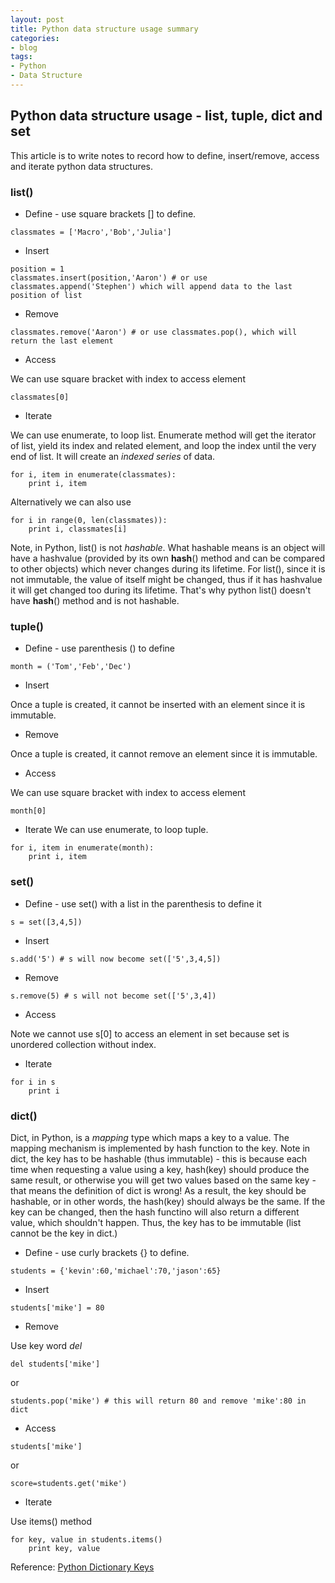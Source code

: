 ```yaml
---
layout: post
title: Python data structure usage summary
categories:
- blog
tags:
- Python
- Data Structure
---
```


## Python data structure usage - list, tuple, dict and set

This article is to write notes to record how to define, insert/remove, access and iterate python data structures.

### list()

- Define - use square brackets [] to define.

```
classmates = ['Macro','Bob','Julia']
```
- Insert

```
position = 1
classmates.insert(position,'Aaron') # or use classmates.append('Stephen') which will append data to the last position of list 
```
- Remove

```
classmates.remove('Aaron') # or use classmates.pop(), which will return the last element 
```
- Access

We can use square bracket with index to access element
```
classmates[0] 
```

- Iterate

We can use enumerate, to loop list. Enumerate method will get the iterator of list, yield its index and related element, and loop the index until the very end of list. It will create an *indexed series* of data.

```
for i, item in enumerate(classmates):
	print i, item
```

Alternatively we can also use

```
for i in range(0, len(classmates)):
	print i, classmates[i]
```

Note, in Python, list() is not *hashable*. What hashable means is an object will have a hashvalue (provided by its own __hash__() method and can be compared to other objects) which never changes during its lifetime. For list(), since it is not immutable, the value of itself might be changed, thus if it has hashvalue it will get changed too during its lifetime. That's why python list() doesn't have __hash__() method and is not hashable.

### tuple()

- Define - use parenthesis () to define

```
month = ('Tom','Feb','Dec')
```

- Insert

Once a tuple is created, it cannot be inserted with an element since it is immutable.

- Remove

Once a tuple is created, it cannot remove an element since it is immutable.

- Access

We can use square bracket with index to access element

```
month[0] 
```

- Iterate
We can use enumerate, to loop tuple.

```
for i, item in enumerate(month):
	print i, item
```

### set()

- Define - use set() with a list in the parenthesis to define it 

```
s = set([3,4,5])
```

- Insert

```
s.add('5') # s will now become set(['5',3,4,5])
```

- Remove

```
s.remove(5) # s will not become set(['5',3,4])
```

- Access

Note we cannot use s[0] to access an element in set because set is unordered collection without index.

- Iterate

```
for i in s
	print i
```

### dict()

Dict, in Python, is a *mapping* type which maps a key to a value. The mapping mechanism is implemented by hash function to the key. 
Note in dict, the key has to be hashable (thus immutable) - this is because each time when requesting a value using a key, hash(key) should produce the same result, or otherwise you will get two values based on the same key - that means the definition of dict is wrong! As a result, the key should be hashable, or in other words, the hash(key) should always be the same. 
If the key can be changed, then the hash functino will also return a different value, which shouldn't happen. Thus, the key has to be immutable (list cannot be the key in dict.)

- Define - use curly brackets {} to define.

```
students = {'kevin':60,'michael':70,'jason':65}
```

- Insert

```
students['mike'] = 80
```

- Remove

Use key word *del*

```
del students['mike']
```

or 

```
students.pop('mike') # this will return 80 and remove 'mike':80 in dict
```

- Access

```
students['mike']
```

or

```
score=students.get('mike')
```

- Iterate

Use items() method

```
for key, value in students.items()
	print key, value
```

Reference:
[Python Dictionary Keys](https://wiki.python.org/moin/DictionaryKeys)




